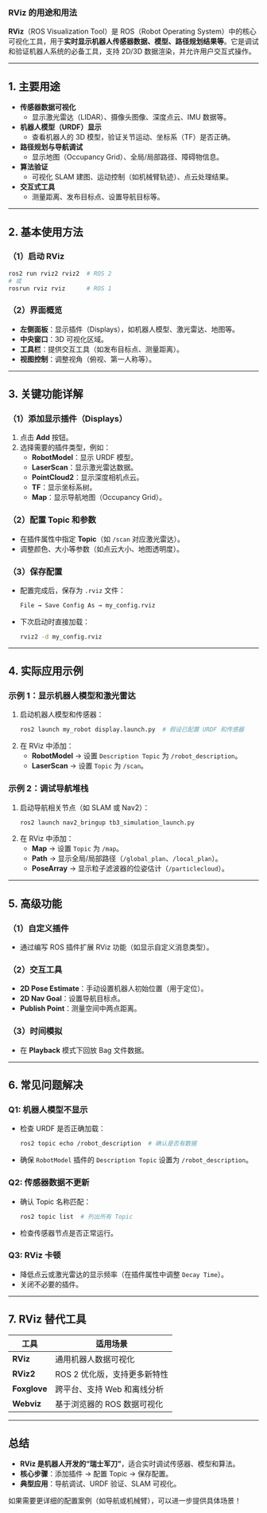 ### **RViz 的用途和用法**
**RViz**（ROS Visualization Tool）是 ROS（Robot Operating System）中的核心可视化工具，用于**实时显示机器人传感器数据、模型、路径规划结果等**。它是调试和验证机器人系统的必备工具，支持 2D/3D 数据渲染，并允许用户交互式操作。

---

## **1. 主要用途**
- **传感器数据可视化**  
  - 显示激光雷达（LIDAR）、摄像头图像、深度点云、IMU 数据等。
- **机器人模型（URDF）显示**  
  - 查看机器人的 3D 模型，验证关节运动、坐标系（TF）是否正确。
- **路径规划与导航调试**  
  - 显示地图（Occupancy Grid）、全局/局部路径、障碍物信息。
- **算法验证**  
  - 可视化 SLAM 建图、运动控制（如机械臂轨迹）、点云处理结果。
- **交互式工具**  
  - 测量距离、发布目标点、设置导航目标等。

---

## **2. 基本使用方法**
### **（1）启动 RViz**
```bash
ros2 run rviz2 rviz2  # ROS 2
# 或
rosrun rviz rviz      # ROS 1
```

### **（2）界面概览**
- **左侧面板**：显示插件（Displays），如机器人模型、激光雷达、地图等。
- **中央窗口**：3D 可视化区域。
- **工具栏**：提供交互工具（如发布目标点、测量距离）。
- **视图控制**：调整视角（俯视、第一人称等）。

---

## **3. 关键功能详解**
### **（1）添加显示插件（Displays）**
1. 点击 **Add** 按钮。
2. 选择需要的插件类型，例如：
   - **RobotModel**：显示 URDF 模型。
   - **LaserScan**：显示激光雷达数据。
   - **PointCloud2**：显示深度相机点云。
   - **TF**：显示坐标系树。
   - **Map**：显示导航地图（Occupancy Grid）。

### **（2）配置 Topic 和参数**
- 在插件属性中指定 **Topic**（如 `/scan` 对应激光雷达）。
- 调整颜色、大小等参数（如点云大小、地图透明度）。

### **（3）保存配置**
- 配置完成后，保存为 `.rviz` 文件：
  ```bash
  File → Save Config As → my_config.rviz
  ```
- 下次启动时直接加载：
  ```bash
  rviz2 -d my_config.rviz
  ```

---

## **4. 实际应用示例**
### **示例 1：显示机器人模型和激光雷达**
1. 启动机器人模型和传感器：
   ```bash
   ros2 launch my_robot display.launch.py  # 假设已配置 URDF 和传感器
   ```
2. 在 RViz 中添加：
   - **RobotModel** → 设置 `Description Topic` 为 `/robot_description`。
   - **LaserScan** → 设置 `Topic` 为 `/scan`。

### **示例 2：调试导航堆栈**
1. 启动导航相关节点（如 SLAM 或 Nav2）：
   ```bash
   ros2 launch nav2_bringup tb3_simulation_launch.py
   ```
2. 在 RViz 中添加：
   - **Map** → 设置 `Topic` 为 `/map`。
   - **Path** → 显示全局/局部路径（`/global_plan`、`/local_plan`）。
   - **PoseArray** → 显示粒子滤波器的位姿估计（`/particlecloud`）。

---

## **5. 高级功能**
### **（1）自定义插件**
- 通过编写 ROS 插件扩展 RViz 功能（如显示自定义消息类型）。

### **（2）交互工具**
- **2D Pose Estimate**：手动设置机器人初始位置（用于定位）。
- **2D Nav Goal**：设置导航目标点。
- **Publish Point**：测量空间中两点距离。

### **（3）时间模拟**
- 在 **Playback** 模式下回放 Bag 文件数据。

---

## **6. 常见问题解决**
### **Q1: 机器人模型不显示**
- 检查 URDF 是否正确加载：
  ```bash
  ros2 topic echo /robot_description  # 确认是否有数据
  ```
- 确保 `RobotModel` 插件的 `Description Topic` 设置为 `/robot_description`。

### **Q2: 传感器数据不更新**
- 确认 Topic 名称匹配：
  ```bash
  ros2 topic list  # 列出所有 Topic
  ```
- 检查传感器节点是否正常运行。

### **Q3: RViz 卡顿**
- 降低点云或激光雷达的显示频率（在插件属性中调整 `Decay Time`）。
- 关闭不必要的插件。

---

## **7. RViz 替代工具**
| 工具          | 适用场景                          |
|---------------|----------------------------------|
| **RViz**      | 通用机器人数据可视化              |
| **RViz2**     | ROS 2 优化版，支持更多新特性     |
| **Foxglove**  | 跨平台、支持 Web 和离线分析      |
| **Webviz**    | 基于浏览器的 ROS 数据可视化       |

---

## **总结**
- **RViz 是机器人开发的“瑞士军刀”**，适合实时调试传感器、模型和算法。
- **核心步骤**：添加插件 → 配置 Topic → 保存配置。
- **典型应用**：导航调试、URDF 验证、SLAM 可视化。

如果需要更详细的配置案例（如导航或机械臂），可以进一步提供具体场景！